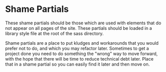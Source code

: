 # Shame Partials

These shame partials should be those which are used with elements that do not
appear on all pages of the site. These partials should be loaded in a library
style file at the root of the sass directory.

Shame partials are a place to put kludges and workarounds that you would prefer
not to do, and which you may refactor later. Sometimes to get a project done you
need to do something the "wrong" way to move forward, with the hope that there
will be time to reduce technical debt later. Place that in a shame partial so
you can easily find it later and then move on.
